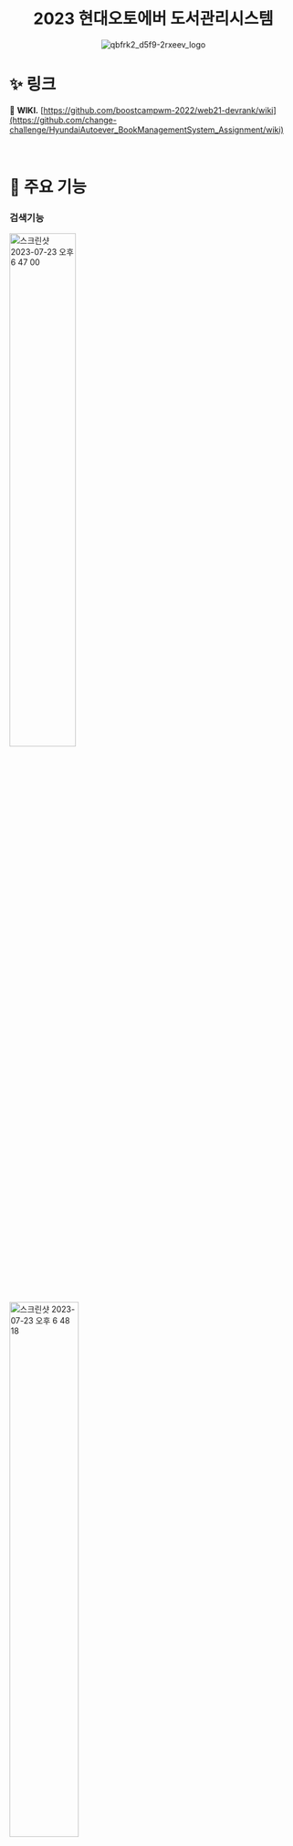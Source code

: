 <div align="center">  
<h1> 2023 현대오토에버 도서관리시스템 </h1>
  
![qbfrk2_d5f9-2rxeev_logo](https://github.com/change-challenge/HyundaiAutoever_BookManagementSystem_Assignment/assets/59588256/749004e0-3ffd-4c31-b395-193f7aba8715)

</div>
  
# ✨ 링크
📌 **WIKI.** [https://github.com/boostcampwm-2022/web21-devrank/wiki](https://github.com/change-challenge/HyundaiAutoever_BookManagementSystem_Assignment/wiki)

<br/>

# 🚀 주요 기능

### 검색기능
<img width="48%" alt="스크린샷 2023-07-23 오후 6 47 00" src="https://github.com/change-challenge/HyundaiAutoever_BookManagementSystem_Assignment/assets/59588256/65a11e5d-c3ad-4ccd-adb4-581265e0bbdb">
&nbsp;&nbsp;
<img width="49%" alt="스크린샷 2023-07-23 오후 6 48 18" src="https://github.com/change-challenge/HyundaiAutoever_BookManagementSystem_Assignment/assets/59588256/7f538413-c5a5-474f-83b9-696457d6cb86">

- **도서명에 따른 검색**
- **카테고리로 검색**
- **검색 후 필터링(정확도순 / 발행일순 / 인기순)**

### 대출기능

![Jul-23-2023 18-50-47](https://github.com/change-challenge/HyundaiAutoever_BookManagementSystem_Assignment/assets/59588256/e9b20d4a-31bd-485f-9491-e0bf9d281222)

- **한 도서에 대해 7일 대출**
- **현재 대출중인 도서 대출 불가**
- **멤버당 3권 대출 가능**

### 반납 & 연장기능
![Jul-23-2023 18-53-03](https://github.com/change-challenge/HyundaiAutoever_BookManagementSystem_Assignment/assets/59588256/c139bdd2-41d9-435f-bb84-c8b01f21171c)
![Jul-23-2023 18-55-09](https://github.com/change-challenge/HyundaiAutoever_BookManagementSystem_Assignment/assets/59588256/de692a13-5993-4d55-89f2-532423a431ff)

- **대출 중인 도서 반납**
- **한번 대출할 떄 반납일 1일 이내 연장가능**


### 희망도서 신청기능
![Jul-23-2023 18-58-51](https://github.com/change-challenge/HyundaiAutoever_BookManagementSystem_Assignment/assets/59588256/1994b1ce-e76f-4a3c-b3ff-1b7d4424803d)
![Jul-23-2023 18-58-36](https://github.com/change-challenge/HyundaiAutoever_BookManagementSystem_Assignment/assets/59588256/f1a43790-4079-4477-87b6-cc9bfa96a493)

- **알라딘API로 희망도서 정보 수집**

### 관리자 페이지 - 회원 관리
![Jul-23-2023 19-00-56](https://github.com/change-challenge/HyundaiAutoever_BookManagementSystem_Assignment/assets/59588256/9f853501-bc15-497d-9b29-71c61d9f8237)

- **멤버 권한 변경**

### 관리자 페이지 - 대출 관리
![Jul-23-2023 19-01-50](https://github.com/change-challenge/HyundaiAutoever_BookManagementSystem_Assignment/assets/59588256/c56a1ec4-bf97-47a0-89e5-f0392d1b3e10)

- **멤버의 대출 반납**

### 관리자 페이지 - 도서 관리
![Jul-23-2023 19-03-22](https://github.com/change-challenge/HyundaiAutoever_BookManagementSystem_Assignment/assets/59588256/57c971f2-1e4c-41cf-a904-149c1d0ab497)
![Jul-23-2023 19-03-00](https://github.com/change-challenge/HyundaiAutoever_BookManagementSystem_Assignment/assets/59588256/179f0072-526b-485c-a4d9-33703ef5d10a)

- **도서 수량 변경 및 삭제 기능**

### 관리자 페이지 - 신청 도서 관리
![Jul-23-2023 19-05-38](https://github.com/change-challenge/HyundaiAutoever_BookManagementSystem_Assignment/assets/59588256/37886191-b23c-43fd-87f5-3e16eaddb138)
![Jul-23-2023 19-05-56](https://github.com/change-challenge/HyundaiAutoever_BookManagementSystem_Assignment/assets/59588256/d5a23f22-04c6-457c-9728-368e1426a5bb)

- **신청 도서 수락 후 도서 추가 기능**
- **신청 도서 반려 기능**

# 🛠 기술스택
<div align="center">  
  
![Group 11 (1)](https://github.com/change-challenge/HyundaiAutoever_BookManagementSystem_Assignment/assets/59588256/986fb021-05f7-4de7-9782-1f6a260496bb)

</div>

# 🏗 시스템 아키텍쳐
<div align="center">  
  
![Group 10](https://github.com/change-challenge/HyundaiAutoever_BookManagementSystem_Assignment/assets/59588256/8d395d94-bb3a-47c1-8b13-797740b1deed)

</div>
